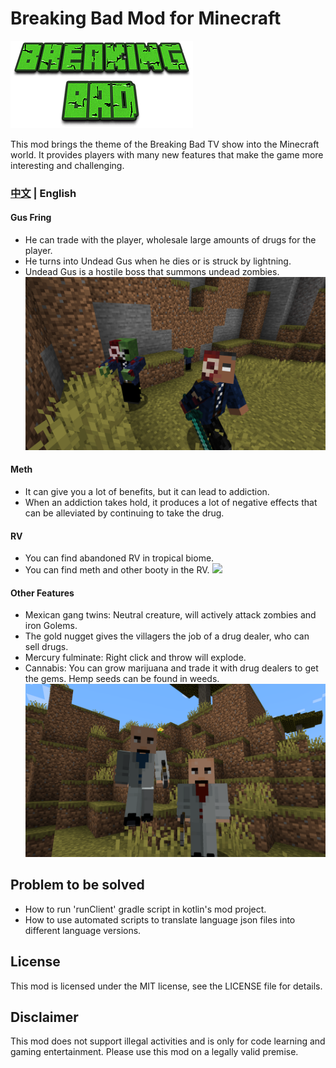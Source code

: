 # Breaking Bad Mod for Minecraft

![](images/logo.png)

This mod brings the theme of the Breaking Bad TV show into the Minecraft world. It provides players with many new features that make the game more interesting and challenging.

### [中文](README.md) | English


#### Gus Fring
- He can trade with the player, wholesale large amounts of drugs for the player.
- He turns into Undead Gus when he dies or is struck by lightning.
- Undead Gus is a hostile boss that summons undead zombies.
  ![](images/undead_gus_fring.png)

#### Meth
- It can give you a lot of benefits, but it can lead to addiction.
- When an addiction takes hold, it produces a lot of negative effects that can be alleviated by continuing to take the drug.

#### RV
- You can find abandoned RV in tropical biome.
- You can find meth and other booty in the RV.
  ![](images/rv.png)

#### Other Features
- Mexican gang twins: Neutral creature, will actively attack zombies and iron Golems.
- The gold nugget gives the villagers the job of a drug dealer, who can sell drugs.
- Mercury fulminate: Right click and throw will explode.
- Cannabis: You can grow marijuana and trade it with drug dealers to get the gems. Hemp seeds can be found in weeds.
  ![](images/twins.png)

## Problem to be solved

- How to run 'runClient' gradle script in kotlin's mod project.
- How to use automated scripts to translate language json files into different language versions.

## License

This mod is licensed under the MIT license, see the LICENSE file for details.

## Disclaimer

This mod does not support illegal activities and is only for code learning and gaming entertainment. Please use this mod on a legally valid premise.
